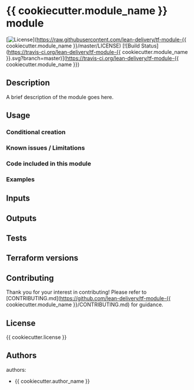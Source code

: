# {{ cookiecutter.module_name }} module

[![License](https://img.shields.io/badge/license-Apache-green.svg?style=flat)](https://raw.githubusercontent.com/lean-delivery/tf-module-{{ cookiecutter.module_name }}/master/LICENSE)
[![Build Status](https://travis-ci.org/lean-delivery/tf-module-{{ cookiecutter.module_name }}.svg?branch=master)](https://travis-ci.org/lean-delivery/tf-module-{{ cookiecutter.module_name }})

## Description

A brief description of the module goes here.

## Usage

### Conditional creation

### Known issues / Limitations

### Code included in this module

### Examples

## Inputs

## Outputs

## Tests

## Terraform versions

## Contributing
Thank you for your interest in contributing! Please refer to [CONTRIBUTING.md](https://github.com/lean-delivery/tf-module-{{ cookiecutter.module_name }}/CONTRIBUTING.md) for guidance.

## License

{{ cookiecutter.license }}

## Authors

authors:
  - {{ cookiecutter.author_name }}
